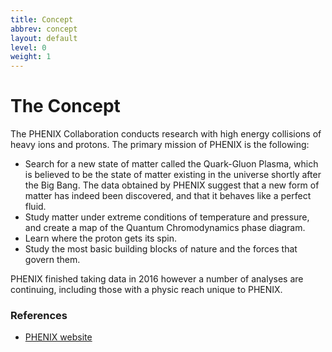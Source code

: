 ```yaml
---
title: Concept
abbrev: concept
layout: default
level: 0
weight: 1
---
```


# The Concept

The PHENIX Collaboration conducts research with high energy collisions of heavy ions and protons. The primary mission of PHENIX is the following:
* Search for a new state of matter called the Quark-Gluon Plasma, which is believed to be the state of matter existing in the universe shortly after the Big Bang. The data obtained by PHENIX suggest that a new form of matter has indeed been discovered, and that it behaves like a perfect fluid.
* Study matter under extreme conditions of temperature and pressure, and create a map of the Quantum Chromodynamics phase diagram.
* Learn where the proton gets its spin.
* Study the most basic building blocks of nature and the forces that govern them.

PHENIX finished taking data in 2016 however a number of analyses are continuing, including those with a physic reach unique to PHENIX.

### References

- [PHENIX website](https://www.phenix.bnl.gov/)
